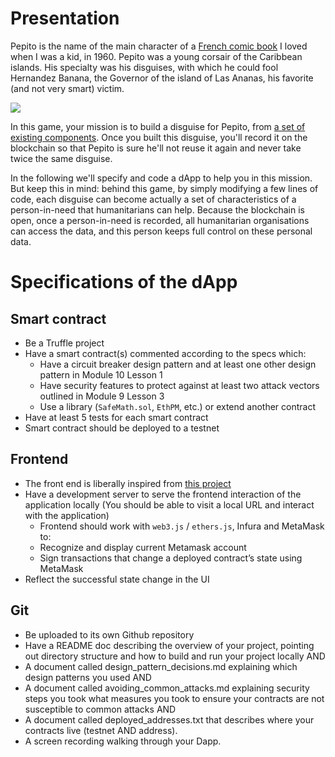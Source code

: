 
# Presentation
Pepito is the name of the main character of a [French comic book](https://en.wikipedia.org/wiki/Pepito_(comics)) I loved when I was a kid, in 1960. 
Pepito was a young corsair of the Caribbean islands. His specialty was his disguises, with which he could fool Hernandez Banana, the Governor of the island of Las Ananas, his favorite (and not very smart) victim. 

![](https://upload.wikimedia.org/wikipedia/en/9/93/Pepito_Bottaro.jpg)

In this game, your mission is to build a disguise for Pepito, from [a set of existing components](https://avataaars.com/). Once you built this disguise, you'll record it on the blockchain so that Pepito is sure he'll not reuse it again and never take twice the same disguise.

In the following we'll specify and code a dApp to help you in this mission. But keep this in mind: behind this game, by simply modifying a few lines of code, each disguise can become actually a set of characteristics of a person-in-need that humanitarians can help. Because the blockchain is open, once a person-in-need is recorded, all humanitarian organisations can access the data, and this person keeps full control on these personal data.

# Specifications of the dApp
## Smart contract
* Be a Truffle project
* Have a smart contract(s) commented according to the specs which:
  + Have a circuit breaker design pattern and at least one other design pattern in Module 10 Lesson 1
  + Have security features to protect against at least two attack vectors outlined in Module 9 Lesson 3
  + Use a library (`SafeMath.sol`, `EthPM`, etc.) or extend another contract
* Have at least 5 tests for each smart contract
* Smart contract should be deployed to a testnet

## Frontend
* The front end is liberally inspired from [this project](https://github.com/keep-network/random-avatar)
* Have a development server to serve the frontend interaction of the application locally (You should be able to visit a local URL and interact with the application)
  +	Frontend should work with `web3.js` / `ethers.js`, Infura and MetaMask to: 
  +	Recognize and display current Metamask account
  +	Sign transactions that change a deployed contract’s state using MetaMask
*	Reflect the successful state change in the UI

## Git
*	Be uploaded to its own Github repository
*	Have a README doc describing the overview of your project, pointing out directory structure and how to build and run your project locally AND 
*	A document called design_pattern_decisions.md explaining which design patterns you used AND
*	A document called avoiding_common_attacks.md explaining security steps you took what measures you took to ensure your contracts are not susceptible to common attacks AND
*	A document called deployed_addresses.txt that describes where your contracts live (testnet AND address).
*	A screen recording walking through your Dapp.

